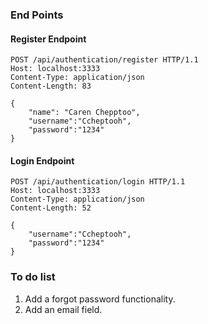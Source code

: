 ### End Points
#### Register Endpoint
````
POST /api/authentication/register HTTP/1.1
Host: localhost:3333
Content-Type: application/json
Content-Length: 83

{
    "name": "Caren Chepptoo",
    "username":"Ccheptooh",
    "password":"1234"
}
````

#### Login Endpoint
````
POST /api/authentication/login HTTP/1.1
Host: localhost:3333
Content-Type: application/json
Content-Length: 52

{
    "username":"Ccheptooh",
    "password":"1234"
}
````
### To do list
1. Add a forgot password functionality.
2. Add an email field.
